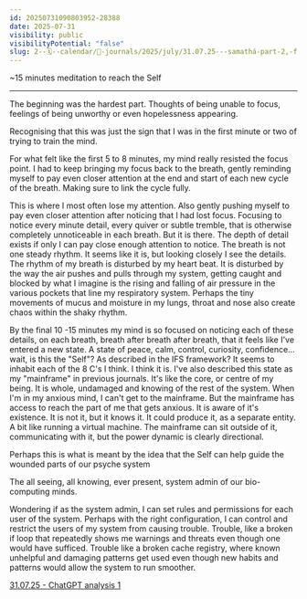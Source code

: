 ```yaml
---
id: 20250731090803952-28388
date: 2025-07-31
visibility: public
visibilityPotential: "false"
slug: 2--🗓️--calendar/📘-journals/2025/july/31.07.25---samathá-part-2,-finding-my-way-back-to-the-self-through-meditation
---
```

~15 minutes meditation to reach the Self

---

The beginning was the hardest part. Thoughts of being unable to focus, feelings of being unworthy or even hopelessness appearing.

Recognising that this was just the sign that I was in the first minute or two of trying to train the mind.

For what felt like the first 5 to 8 minutes, my mind really resisted the focus point. I had to keep bringing my focus back to the breath, gently reminding myself to pay even closer attention at the end and start of each new cycle of the breath. Making sure to link the cycle fully.

This is where I most often lose my attention. Also gently pushing myself to pay even closer attention after noticing that I had lost focus. Focusing to notice every minute detail, every quiver or subtle tremble, that is otherwise completely unnoticeable in each breath. But it is there. The depth of detail exists if only I can pay close enough attention to notice. The breath is not one steady rhythm. It seems like it is, but looking closely I see the details. The rhythm of my breath is disturbed by my heart beat. It is disturbed by the way the air pushes and pulls through my system, getting caught and blocked by what I imagine is the rising and falling of air pressure in the various pockets that line my respiratory system. Perhaps the tiny movements of mucus and moisture in my lungs, throat and nose also create chaos within the shaky rhythm.

By the final 10 -15 minutes my mind is so focused on noticing each of these details, on each breath, breath after breath after breath, that it feels like I've entered a new state. A state of peace, calm, control, curiosity, confidence... wait, is this the "Self"? As described in the IFS framework? It seems to inhabit each of the 8 C's I think. I think it is. I've also described this state as my "mainframe" in previous journals. It's like the core, or centre of my being. It is whole, undamaged and knowing of the rest of the system. When I'm in my anxious mind, I can't get to the mainframe. But the mainframe has access to reach the part of me that gets anxious. It is aware of it's existence. It is not it, but it knows it. It could produce it, as a separate entity. A bit like running a virtual machine. The mainframe can sit outside of it, communicating with it, but the power dynamic is clearly directional.

Perhaps this is what is meant by the idea that the Self can help guide the wounded parts of our psyche system

The all seeing, all knowing, ever present, system admin of our bio-computing minds.

Wondering if as the system admin, I can set rules and permissions for each user of the system. Perhaps with the right configuration, I can control and restrict the users of my system from causing trouble. Trouble, like a broken if loop that repeatedly shows me warnings and threats even though one would have sufficed. Trouble like a broken cache registry, where known unhelpful and damaging patterns get used even though new habits and patterns would allow the system to run smoother.


[31.07.25 - ChatGPT analysis 1](/2--🗓️--Calendar/📘-Journals/2025/July/31.07.25---ChatGPT-analysis-1)